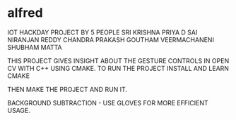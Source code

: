 # alfred
IOT HACKDAY PROJECT BY 5 PEOPLE
SRI KRISHNA PRIYA D
SAI NIRANJAN REDDY
CHANDRA PRAKASH
GOUTHAM VEERMACHANENI
SHUBHAM MATTA

THIS PROJECT GIVES INSIGHT ABOUT THE GESTURE CONTROLS IN OPEN CV WITH C++ USING CMAKE.
TO RUN THE PROJECT INSTALL AND LEARN CMAKE

THEN MAKE THE PROJECT AND RUN IT.

BACKGROUND SUBTRACTION - USE GLOVES FOR MORE EFFICIENT USAGE.
